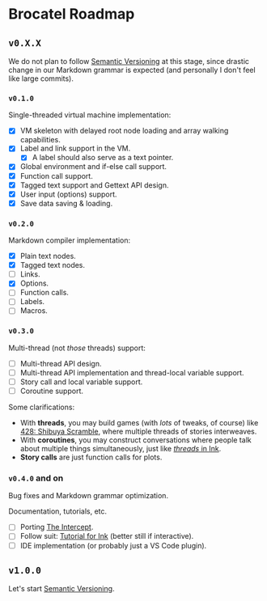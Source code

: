 # Brocatel Roadmap

## `v0.X.X`

We do not plan to follow [Semantic Versioning](https://semver.org/) at this stage,
since drastic change in our Markdown grammar is expected (and personally I don't feel like large commits).

### `v0.1.0`

Single-threaded virtual machine implementation:

- [X] VM skeleton with delayed root node loading and array walking capabilities.
- [X] Label and link support in the VM.
  - [X] A label should also serve as a text pointer.
- [X] Global environment and if-else call support.
- [X] Function call support.
- [X] Tagged text support and Gettext API design.
- [X] User input (options) support.
- [X] Save data saving & loading.

### `v0.2.0`

Markdown compiler implementation:

- [X] Plain text nodes.
- [X] Tagged text nodes.
- [ ] Links.
- [X] Options.
- [ ] Function calls.
- [ ] Labels.
- [ ] Macros.

### `v0.3.0`

Multi-thread (not *those* threads) support:

- [ ] Multi-thread API design.
- [ ] Multi-thread API implementation and thread-local variable support.
- [ ] Story call and local variable support.
- [ ] Coroutine support.

Some clarifications:
- With **threads**, you may build games (with *lots* of tweaks, of course) like
  [428: Shibuya Scramble](https://en.wikipedia.org/wiki/428:_Shibuya_Scramble),
  where multiple threads of stories interweaves.
- With **coroutines**, you may construct conversations where people talk about
  multiple things simultaneously, just like
  [*threads* in Ink](https://github.com/inkle/ink/blob/master/Documentation/WritingWithInk.md#2-threads).
- **Story calls** are just function calls for plots.

### `v0.4.0` and on

Bug fixes and Markdown grammar optimization.

Documentation, tutorials, etc.

- [ ] Porting [The Intercept](https://github.com/inkle/the-intercept/blob/master/Assets/Ink/TheIntercept.ink).
- [ ] Follow suit: [Tutorial for Ink](https://www.inklestudios.com/ink/web-tutorial/) (better still if interactive).
- [ ] IDE implementation (or probably just a VS Code plugin).

## `v1.0.0`

Let's start [Semantic Versioning](https://semver.org/).
